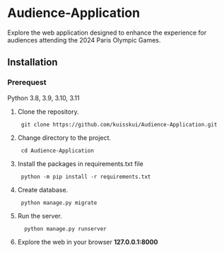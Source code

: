 # Audience-Application
Explore the web application designed to enhance the experience for audiences attending the 2024 Paris Olympic Games.
## Installation
### Prerequest
Python 3.8, 3.9, 3.10, 3.11

1. Clone the repository.

        git clone https://github.com/kuisskui/Audience-Application.git
   
2. Change directory to the project.

        cd Audience-Application

3. Install the packages in requirements.txt file

        python -m pip install -r requirements.txt
   
5. Create database.

        python manage.py migrate

6. Run the server.

         python manage.py runserver

7. Explore the web in your browser **127.0.0.1:8000**
